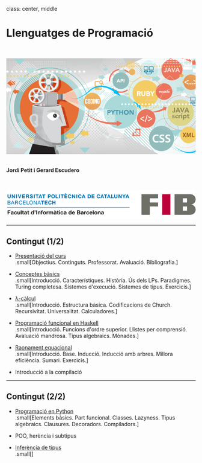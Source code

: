 class: center, middle

# Llenguatges de Programació

<br>

![:scale 50%](figures/logo-lp.png)<br><br>

**Jordi Petit i Gerard Escudero**

<br>

![:scale 75%](figures/fib.png)

---

## Contingut (1/2)

- [Presentació del curs](presentacio.html) <br>
.small[Objectius. Continguts. Professorat. Avaluació. Bibliografia.]

- [Conceptes bàsics](conceptes.html) <br>
.small[Introducció. Característiques. Història. Ús dels LPs. Paradigmes. Turing completesa. Sistemes d'execució. Sistemes de tipus. Exercicis.]

- [λ-càlcul](lambda-calcul.html) <br>
.small[Introducció. Estructura bàsica. Codificacions de Church. Recursivitat. Universalitat. Calculadores.]

- [Programació funcional en Haskell](haskell.html) <br>
.small[Introducció. Funcions d'ordre superior. Llistes per comprensió. Avaluació mandrosa. Tipus algebraics. Mònades.]

- [Raonament equacional](raonament.html) <br>
.small[Introducció. Base. Inducció. Inducció amb arbres. Millora eficiència. Sumari. Exercicis.]

- Introducció a la compilació

---

## Contingut (2/2)

- [Programació en Python](python.html) <br>
.small[Elements bàsics. Part funcional. Classes. Lazyness. Tipus algebraics. Clausures. Decoradors. Compiladors.]

- POO, herència i subtipus

- [Inferència de tipus](inferencia-tipus.html) <br>
.small[]

